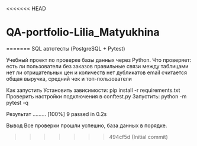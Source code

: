 <<<<<<< HEAD
# QA-portfolio-Lilia_Matyukhina
=======
SQL автотесты (PostgreSQL + Pytest)

Учебный проект по проверке базы данных через Python.
Что проверяет:
   есть ли пользователи без заказов
   правильные связи между таблицами
   нет ли отрицательных цен и количеств
   нет дубликатов email
   считается общая выручка, средний чек и топ-пользователи

Как запустить
Установить зависимости:
pip install -r requirements.txt
Проверить настройки подключения в conftest.py
Запустить: 
python -m pytest -q

Результат
.........  [100%]
9 passed in 0.2s

Вывод
Все проверки прошли успешно, база данных в порядке.
>>>>>>> 494cf5d (Initial commit)
